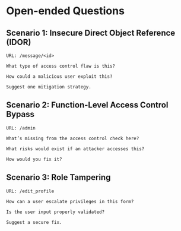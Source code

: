 # Open-ended Questions

## Scenario 1: Insecure Direct Object Reference (IDOR)
	URL: /message/<id>

	What type of access control flaw is this?

	How could a malicious user exploit this?

	Suggest one mitigation strategy.

## Scenario 2: Function-Level Access Control Bypass
	URL: /admin

	What’s missing from the access control check here?

	What risks would exist if an attacker accesses this?

	How would you fix it?

## Scenario 3: Role Tampering
	URL: /edit_profile

	How can a user escalate privileges in this form?

	Is the user input properly validated?

	Suggest a secure fix.